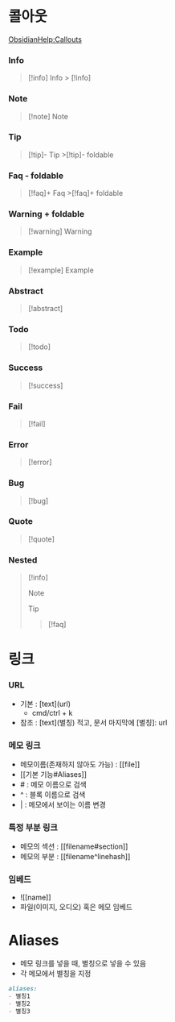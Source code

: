 # 콜아웃
[ObsidianHelp:Callouts](https://help.obsidian.md/Editing+and+formatting/Callouts#Customize+callouts%3E)
### Info
>[!info] Info
>\> \[\!info]
### Note
>[!note] Note
### Tip
>[!tip]- Tip
>\>\[\!tip]-
>foldable
### Faq - foldable
>[!faq]+ Faq
>\>\[\!faq]+
>foldable
### Warning + foldable
>[!warning] Warning
### Example
>[!example] Example
### Abstract
>[!abstract]
### Todo
>[!todo]
### Success
>[!success]
### Fail
>[!fail]
### Error
>[!error]
### Bug
>[!bug]
### Quote
>[!quote]
### Nested
>[!info]
>>[!note]
>>>[!tip]
>>>>[!faq]
# 링크
### URL
- 기본 : \[text](url)
	- cmd/ctrl + k
- 참조 : \[text](별칭) 적고, 문서 마지막에 \[별칭]: url
### 메모 링크
- 메모이름(존재하지 않아도 가능) : \[\[file]]
- [[기본 기능#Aliases]]
- \# : 메모 이름으로 검색
- \^ : 블록 이름으로 검색
- \| : 메모에서 보이는 이름 변경
### 특정 부분 링크
- 메모의 섹션 : \[\[filename#section]]
- 메모의 부분 : \[\[filename^linehash]]
### 임베드
- \!\[\[name]]
- 파일(이미지, 오디오) 혹은 메모 임베드
# Aliases
- 메모 링크를 넣을 때, 별칭으로 넣을 수 있음
- 각 메모에서 별칭을 지정
```md
aliases:
- 별칭1
- 별칭2
- 별칭3
```

